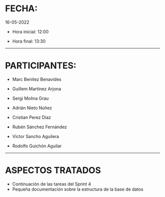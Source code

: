﻿#  FECHA:

16-05-2022

- Hora inicial: 12:00

- Hora final: 13:30

-----

#  PARTICIPANTES:

- Marc Benitez Benavides

- Guillem Martínez Arjona

- Sergi Molina Grau

- Adrián Nieto Núñez

- Cristian Perez Diaz

- Rubén Sánchez Fernández

- Victor Sancho Aguilera

- Rodolfo Guichón Aguilar

-----

#  ASPECTOS TRATADOS

- Continuación de las tareas del Sprint 4
- Pequeña documentación sobre la estructura de la base de datos

